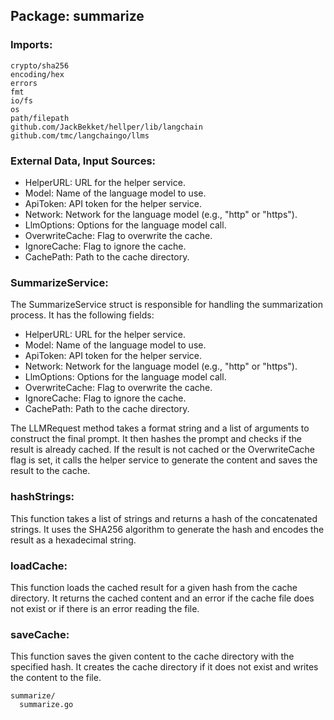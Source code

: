 ## Package: summarize

### Imports:

```
crypto/sha256
encoding/hex
errors
fmt
io/fs
os
path/filepath
github.com/JackBekket/hellper/lib/langchain
github.com/tmc/langchaingo/llms
```

### External Data, Input Sources:

- HelperURL: URL for the helper service.
- Model: Name of the language model to use.
- ApiToken: API token for the helper service.
- Network: Network for the language model (e.g., "http" or "https").
- LlmOptions: Options for the language model call.
- OverwriteCache: Flag to overwrite the cache.
- IgnoreCache: Flag to ignore the cache.
- CachePath: Path to the cache directory.

### SummarizeService:

The SummarizeService struct is responsible for handling the summarization process. It has the following fields:

- HelperURL: URL for the helper service.
- Model: Name of the language model to use.
- ApiToken: API token for the helper service.
- Network: Network for the language model (e.g., "http" or "https").
- LlmOptions: Options for the language model call.
- OverwriteCache: Flag to overwrite the cache.
- IgnoreCache: Flag to ignore the cache.
- CachePath: Path to the cache directory.

The LLMRequest method takes a format string and a list of arguments to construct the final prompt. It then hashes the prompt and checks if the result is already cached. If the result is not cached or the OverwriteCache flag is set, it calls the helper service to generate the content and saves the result to the cache.

### hashStrings:

This function takes a list of strings and returns a hash of the concatenated strings. It uses the SHA256 algorithm to generate the hash and encodes the result as a hexadecimal string.

### loadCache:

This function loads the cached result for a given hash from the cache directory. It returns the cached content and an error if the cache file does not exist or if there is an error reading the file.

### saveCache:

This function saves the given content to the cache directory with the specified hash. It creates the cache directory if it does not exist and writes the content to the file.

```
summarize/
  summarize.go
```

